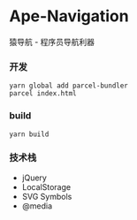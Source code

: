 # Ape-Navigation
猿导航 - 程序员导航利器


### 开发
```
yarn global add parcel-bundler
parcel index.html
```
### build
```
yarn build
```

### 技术栈
- jQuery
- LocalStorage
- SVG Symbols
- @media
